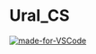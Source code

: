 # Ural_CS
[![made-for-VSCode](https://img.shields.io/badge/Made%20for-VSCode-1f425f.svg)](https://code.visualstudio.com/)
